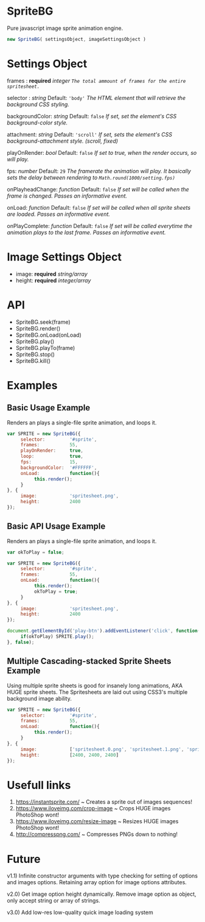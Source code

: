 # SpriteBG
Pure javascript image sprite animation engine.

```javascript
new SpriteBG( settingsObject, imageSettingsObject )
```

# Settings Object
frames : **required** *integer*
*`The total ammount of frames for the entire spritesheet.`*

selector : *string* Default: `'body'`
*The HTML element that will retrieve the background CSS styling.*

backgroundColor: *string* Default: `false`
*If set, set the element's CSS background-color style.*

attachment: *string* Default: `'scroll'`
*If set, sets the element's CSS background-attachment style. (scroll, fixed)*

playOnRender: *bool* Default: `false`
*If set to true, when the render occurs, so will play.*

fps: *number* Default: `29`
*The framerate the animation will play. It basically sets the delay between rendering to `Math.round(1000/setting.fps)`*

onPlayheadChange: *function* Default: `false`
*If set will be called when the frame is changed. Passes an informative event.*

onLoad: *function* Default: `false`
*If set will be called when all sprite sheets are loaded. Passes an informative event.*

onPlayComplete: *function* Default: `false`
*If set will be called everytime the animation plays to the last frame. Passes an informative event.*

# Image Settings Object
- image: **required** *string/array*
- height: **required** *integer/array*

# API
- SpriteBG.seek(frame)
- SpriteBG.render()
- SpriteBG.onLoad(onLoad)
- SpriteBG.play()
- SpriteBG.playTo(frame)
- SpriteBG.stop()
- SpriteBG.kill()

# Examples

## Basic Usage Example
Renders an plays a single-file sprite animation, and loops it.
```javascript
var SPRITE = new SpriteBG({
     selector:         '#sprite',
     frames:           55,
     playOnRender:     true,
     loop:             true,
     fps:              15,
     backgroundColor:  '#FFFFFF',
     onLoad:           function(){
          this.render();
     }
}, {
     image:            'spritesheet.png',
     height:           2400
});
```

## Basic API Usage Example
Renders an plays a single-file sprite animation, and loops it.
```javascript
var okToPlay = false;

var SPRITE = new SpriteBG({
     selector:         '#sprite',
     frames:           55,
     onLoad:           function(){
          this.render();
          okToPlay = true;
     }
}, {
     image:            'spritesheet.png',
     height:           2400
});

document.getElementById('play-btn').addEventListener('click', function(){
     if(okToPlay) SPRITE.play();
}, false);
```

## Multiple Cascading-stacked Sprite Sheets Example
Using multiple sprite sheets is good for insanely long animations, AKA HUGE sprite sheets. The Spritesheets are laid out using CSS3's multiple background image ability.
```javascript
var SPRITE = new SpriteBG({
     selector:         '#sprite',
     frames:           55,
     onLoad:           function(){
          this.render();
     }
}, {
     image:            ['spritesheet.0.png', 'spritesheet.1.png', 'spritesheet.2.png'],
     height:           [2400, 2400, 2400]
});
```

# Usefull links
1. https://instantsprite.com/ ~ Creates a sprite out of images sequences!
2. https://www.iloveimg.com/crop-image ~ Crops HUGE images PhotoShop wont!
3. https://www.iloveimg.com/resize-image ~ Resizes HUGE images PhotoShop wont!
4. http://compresspng.com/ ~ Compresses PNGs down to nothing!


# Future
v1.1) Infinite constructor arguments with type checking for setting of options and images options. Retaining array option for image options attributes.

v2.0) Get image option height dynamically. Remove image option as object, only accept string or array of strings.

v3.0) Add low-res low-quality quick image loading system
